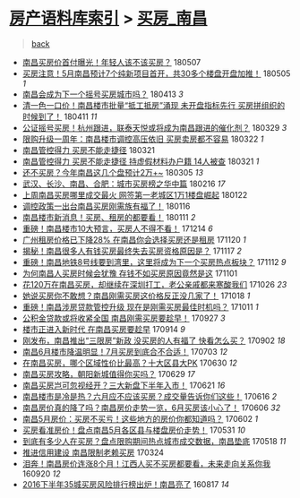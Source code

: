 [房产语料库索引](../../README.md)  > [买房_南昌](买房_南昌.md)
====
> [back](../README.md)

- [南昌买房价首付曝光！年轻人该不该买房？](http://jkwz.applinzi.com/ittc/7100480829706994704.html#%E5%8D%97%E6%98%8C%E4%B9%B0%E6%88%BF%E4%BB%B7%E9%A6%96%E4%BB%98%E6%9B%9D%E5%85%89%EF%BC%81%E5%B9%B4%E8%BD%BB%E4%BA%BA%E8%AF%A5%E4%B8%8D%E8%AF%A5%E4%B9%B0%E6%88%BF%EF%BC%9F) 180507  
- [买房注意！5月南昌预计7个纯新项目首开，共30多个楼盘开盘加推！](http://jkwz.applinzi.com/ittc/7099587191393223687.html#%E4%B9%B0%E6%88%BF%E6%B3%A8%E6%84%8F%EF%BC%815%E6%9C%88%E5%8D%97%E6%98%8C%E9%A2%84%E8%AE%A17%E4%B8%AA%E7%BA%AF%E6%96%B0%E9%A1%B9%E7%9B%AE%E9%A6%96%E5%BC%80%EF%BC%8C%E5%85%B130%E5%A4%9A%E4%B8%AA%E6%A5%BC%E7%9B%98%E5%BC%80%E7%9B%98%E5%8A%A0%E6%8E%A8%EF%BC%81) 180505 *1* 
- [南昌会成为下一个摇号买房城市吗？](http://jkwz.applinzi.com/ittc/7091481879104717831.html#%E5%8D%97%E6%98%8C%E4%BC%9A%E6%88%90%E4%B8%BA%E4%B8%8B%E4%B8%80%E4%B8%AA%E6%91%87%E5%8F%B7%E4%B9%B0%E6%88%BF%E5%9F%8E%E5%B8%82%E5%90%97%EF%BC%9F) 180413 *3* 
- [清一色一口价！南昌楼市批量“抵工抵房”涌现 未开盘指标先行 买房拼组织的时候到了！](http://jkwz.applinzi.com/ittc/7090676772893099025.html#%E6%B8%85%E4%B8%80%E8%89%B2%E4%B8%80%E5%8F%A3%E4%BB%B7%EF%BC%81%E5%8D%97%E6%98%8C%E6%A5%BC%E5%B8%82%E6%89%B9%E9%87%8F%E2%80%9C%E6%8A%B5%E5%B7%A5%E6%8A%B5%E6%88%BF%E2%80%9D%E6%B6%8C%E7%8E%B0+%E6%9C%AA%E5%BC%80%E7%9B%98%E6%8C%87%E6%A0%87%E5%85%88%E8%A1%8C+%E4%B9%B0%E6%88%BF%E6%8B%BC%E7%BB%84%E7%BB%87%E7%9A%84%E6%97%B6%E5%80%99%E5%88%B0%E4%BA%86%EF%BC%81) 180411 *11* 
- [公证摇号买房！杭州跟进，联泰天悦或将成为南昌跟进的催化剂？](http://jkwz.applinzi.com/ittc/7085934316624544784.html#%E5%85%AC%E8%AF%81%E6%91%87%E5%8F%B7%E4%B9%B0%E6%88%BF%EF%BC%81%E6%9D%AD%E5%B7%9E%E8%B7%9F%E8%BF%9B%EF%BC%8C%E8%81%94%E6%B3%B0%E5%A4%A9%E6%82%A6%E6%88%96%E5%B0%86%E6%88%90%E4%B8%BA%E5%8D%97%E6%98%8C%E8%B7%9F%E8%BF%9B%E7%9A%84%E5%82%AC%E5%8C%96%E5%89%82%EF%BC%9F) 180329 *3* 
- [限购升级一周年：南昌楼市调控高压依旧 买房卖房都不容易](http://jkwz.applinzi.com/ittc/7083337311930811408.html#%E9%99%90%E8%B4%AD%E5%8D%87%E7%BA%A7%E4%B8%80%E5%91%A8%E5%B9%B4%EF%BC%9A%E5%8D%97%E6%98%8C%E6%A5%BC%E5%B8%82%E8%B0%83%E6%8E%A7%E9%AB%98%E5%8E%8B%E4%BE%9D%E6%97%A7+%E4%B9%B0%E6%88%BF%E5%8D%96%E6%88%BF%E9%83%BD%E4%B8%8D%E5%AE%B9%E6%98%93) 180322 *1* 
- [南昌管控得力 买房不能走捷径](http://jkwz.applinzi.com/ittc/7082820525846168592.html#%E5%8D%97%E6%98%8C%E7%AE%A1%E6%8E%A7%E5%BE%97%E5%8A%9B+%E4%B9%B0%E6%88%BF%E4%B8%8D%E8%83%BD%E8%B5%B0%E6%8D%B7%E5%BE%84) 180321  
- [南昌管控得力 买房不能走捷径 持虚假材料办户籍 14人被查](http://jkwz.applinzi.com/ittc/7082789795690710022.html#%E5%8D%97%E6%98%8C%E7%AE%A1%E6%8E%A7%E5%BE%97%E5%8A%9B+%E4%B9%B0%E6%88%BF%E4%B8%8D%E8%83%BD%E8%B5%B0%E6%8D%B7%E5%BE%84+%E6%8C%81%E8%99%9A%E5%81%87%E6%9D%90%E6%96%99%E5%8A%9E%E6%88%B7%E7%B1%8D+14%E4%BA%BA%E8%A2%AB%E6%9F%A5) 180321 *1* 
- [还不买房？今年南昌这几个盘预计2万+~](http://jkwz.applinzi.com/ittc/7077097914596066314.html#%E8%BF%98%E4%B8%8D%E4%B9%B0%E6%88%BF%EF%BC%9F%E4%BB%8A%E5%B9%B4%E5%8D%97%E6%98%8C%E8%BF%99%E5%87%A0%E4%B8%AA%E7%9B%98%E9%A2%84%E8%AE%A12%E4%B8%87%2B%7E) 180305 *13* 
- [武汉、长沙、南昌、合肥：城市买房榜之华中篇](http://jkwz.applinzi.com/ittc/7066654034180441095.html#%E6%AD%A6%E6%B1%89%E3%80%81%E9%95%BF%E6%B2%99%E3%80%81%E5%8D%97%E6%98%8C%E3%80%81%E5%90%88%E8%82%A5%EF%BC%9A%E5%9F%8E%E5%B8%82%E4%B9%B0%E6%88%BF%E6%A6%9C%E4%B9%8B%E5%8D%8E%E4%B8%AD%E7%AF%87) 180216 *17* 
- [上周南昌买房哪里成交最火 网签第一老城区1万1楼盘崛起](http://jkwz.applinzi.com/ittc/7061362154861495313.html#%E4%B8%8A%E5%91%A8%E5%8D%97%E6%98%8C%E4%B9%B0%E6%88%BF%E5%93%AA%E9%87%8C%E6%88%90%E4%BA%A4%E6%9C%80%E7%81%AB+%E7%BD%91%E7%AD%BE%E7%AC%AC%E4%B8%80%E8%80%81%E5%9F%8E%E5%8C%BA1%E4%B8%871%E6%A5%BC%E7%9B%98%E5%B4%9B%E8%B5%B7) 180122  
- [调控政策一出台南昌买房刚需族有福了！](http://jkwz.applinzi.com/ittc/7059203360782025738.html#%E8%B0%83%E6%8E%A7%E6%94%BF%E7%AD%96%E4%B8%80%E5%87%BA%E5%8F%B0%E5%8D%97%E6%98%8C%E4%B9%B0%E6%88%BF%E5%88%9A%E9%9C%80%E6%97%8F%E6%9C%89%E7%A6%8F%E4%BA%86%EF%BC%81) 180116  
- [南昌楼市新消息！买房、租房的都要看！](http://jkwz.applinzi.com/ittc/7057345531028702214.html#%E5%8D%97%E6%98%8C%E6%A5%BC%E5%B8%82%E6%96%B0%E6%B6%88%E6%81%AF%EF%BC%81%E4%B9%B0%E6%88%BF%E3%80%81%E7%A7%9F%E6%88%BF%E7%9A%84%E9%83%BD%E8%A6%81%E7%9C%8B%EF%BC%81) 180111 *2* 
- [重磅！南昌楼市10大预言，买房人不得不看！](http://jkwz.applinzi.com/ittc/7046607627771970576.html#%E9%87%8D%E7%A3%85%EF%BC%81%E5%8D%97%E6%98%8C%E6%A5%BC%E5%B8%8210%E5%A4%A7%E9%A2%84%E8%A8%80%EF%BC%8C%E4%B9%B0%E6%88%BF%E4%BA%BA%E4%B8%8D%E5%BE%97%E4%B8%8D%E7%9C%8B%EF%BC%81) 171214 *6* 
- [广州租房价格已下降28% 在南昌你会选择买房还是租房](http://jkwz.applinzi.com/ittc/7037966257901536272.html#%E5%B9%BF%E5%B7%9E%E7%A7%9F%E6%88%BF%E4%BB%B7%E6%A0%BC%E5%B7%B2%E4%B8%8B%E9%99%8D28%25+%E5%9C%A8%E5%8D%97%E6%98%8C%E4%BD%A0%E4%BC%9A%E9%80%89%E6%8B%A9%E4%B9%B0%E6%88%BF%E8%BF%98%E6%98%AF%E7%A7%9F%E6%88%BF) 171120 *1* 
- [揭秘！南昌很多人有钱买房最终失去买房资格原因是？](http://jkwz.applinzi.com/ittc/7036818569826927632.html#%E6%8F%AD%E7%A7%98%EF%BC%81%E5%8D%97%E6%98%8C%E5%BE%88%E5%A4%9A%E4%BA%BA%E6%9C%89%E9%92%B1%E4%B9%B0%E6%88%BF%E6%9C%80%E7%BB%88%E5%A4%B1%E5%8E%BB%E4%B9%B0%E6%88%BF%E8%B5%84%E6%A0%BC%E5%8E%9F%E5%9B%A0%E6%98%AF%EF%BC%9F) 171117 *2* 
- [重磅！南昌地铁8号线要到湾里，这里将成为下一个买房热点板块？](http://jkwz.applinzi.com/ittc/7035196395747804177.html#%E9%87%8D%E7%A3%85%EF%BC%81%E5%8D%97%E6%98%8C%E5%9C%B0%E9%93%818%E5%8F%B7%E7%BA%BF%E8%A6%81%E5%88%B0%E6%B9%BE%E9%87%8C%EF%BC%8C%E8%BF%99%E9%87%8C%E5%B0%86%E6%88%90%E4%B8%BA%E4%B8%8B%E4%B8%80%E4%B8%AA%E4%B9%B0%E6%88%BF%E7%83%AD%E7%82%B9%E6%9D%BF%E5%9D%97%EF%BC%9F) 171112 *9* 
- [为何南昌人买房时候会犹豫 存钱不如买房原因竟然是这](http://jkwz.applinzi.com/ittc/7030872664556700688.html#%E4%B8%BA%E4%BD%95%E5%8D%97%E6%98%8C%E4%BA%BA%E4%B9%B0%E6%88%BF%E6%97%B6%E5%80%99%E4%BC%9A%E7%8A%B9%E8%B1%AB+%E5%AD%98%E9%92%B1%E4%B8%8D%E5%A6%82%E4%B9%B0%E6%88%BF%E5%8E%9F%E5%9B%A0%E7%AB%9F%E7%84%B6%E6%98%AF%E8%BF%99) 171101  
- [花120万在南昌买房，却继续在深圳打工，老公亲戚都来寒酸我们](http://jkwz.applinzi.com/ittc/7028700659812140049.html#%E8%8A%B1120%E4%B8%87%E5%9C%A8%E5%8D%97%E6%98%8C%E4%B9%B0%E6%88%BF%EF%BC%8C%E5%8D%B4%E7%BB%A7%E7%BB%AD%E5%9C%A8%E6%B7%B1%E5%9C%B3%E6%89%93%E5%B7%A5%EF%BC%8C%E8%80%81%E5%85%AC%E4%BA%B2%E6%88%9A%E9%83%BD%E6%9D%A5%E5%AF%92%E9%85%B8%E6%88%91%E4%BB%AC) 171026 *23* 
- [她说买房你不敢想？南昌刚需买房这价格反正没几家了！](http://jkwz.applinzi.com/ittc/7025792146156815376.html#%E5%A5%B9%E8%AF%B4%E4%B9%B0%E6%88%BF%E4%BD%A0%E4%B8%8D%E6%95%A2%E6%83%B3%EF%BC%9F%E5%8D%97%E6%98%8C%E5%88%9A%E9%9C%80%E4%B9%B0%E6%88%BF%E8%BF%99%E4%BB%B7%E6%A0%BC%E5%8F%8D%E6%AD%A3%E6%B2%A1%E5%87%A0%E5%AE%B6%E4%BA%86%EF%BC%81) 171018 *1* 
- [重磅！南昌涉房贷款管控升级 现在是刚需买房最佳时机吗？](http://jkwz.applinzi.com/ittc/7023173051762607120.html#%E9%87%8D%E7%A3%85%EF%BC%81%E5%8D%97%E6%98%8C%E6%B6%89%E6%88%BF%E8%B4%B7%E6%AC%BE%E7%AE%A1%E6%8E%A7%E5%8D%87%E7%BA%A7+%E7%8E%B0%E5%9C%A8%E6%98%AF%E5%88%9A%E9%9C%80%E4%B9%B0%E6%88%BF%E6%9C%80%E4%BD%B3%E6%97%B6%E6%9C%BA%E5%90%97%EF%BC%9F) 171011 *1* 
- [公积金贷款或将收紧全国 南昌刚需买房要趁早！](http://jkwz.applinzi.com/ittc/7017980341246231568.html#%E5%85%AC%E7%A7%AF%E9%87%91%E8%B4%B7%E6%AC%BE%E6%88%96%E5%B0%86%E6%94%B6%E7%B4%A7%E5%85%A8%E5%9B%BD+%E5%8D%97%E6%98%8C%E5%88%9A%E9%9C%80%E4%B9%B0%E6%88%BF%E8%A6%81%E8%B6%81%E6%97%A9%EF%BC%81) 170927 *3* 
- [楼市正进入新时代 在南昌买房要趁早](http://jkwz.applinzi.com/ittc/7013175975083508752.html#%E6%A5%BC%E5%B8%82%E6%AD%A3%E8%BF%9B%E5%85%A5%E6%96%B0%E6%97%B6%E4%BB%A3+%E5%9C%A8%E5%8D%97%E6%98%8C%E4%B9%B0%E6%88%BF%E8%A6%81%E8%B6%81%E6%97%A9) 170914 *9* 
- [刚发布，南昌推出“三限房”新政 没买房的人有福了 快看怎么买？](http://jkwz.applinzi.com/ittc/7008785538700805137.html#%E5%88%9A%E5%8F%91%E5%B8%83%EF%BC%8C%E5%8D%97%E6%98%8C%E6%8E%A8%E5%87%BA%E2%80%9C%E4%B8%89%E9%99%90%E6%88%BF%E2%80%9D%E6%96%B0%E6%94%BF+%E6%B2%A1%E4%B9%B0%E6%88%BF%E7%9A%84%E4%BA%BA%E6%9C%89%E7%A6%8F%E4%BA%86+%E5%BF%AB%E7%9C%8B%E6%80%8E%E4%B9%88%E4%B9%B0%EF%BC%9F) 170902 *18* 
- [南昌6月楼市降温明显！7月买房到底合不合适！](http://jkwz.applinzi.com/ittc/6986122429637067781.html#%E5%8D%97%E6%98%8C6%E6%9C%88%E6%A5%BC%E5%B8%82%E9%99%8D%E6%B8%A9%E6%98%8E%E6%98%BE%EF%BC%817%E6%9C%88%E4%B9%B0%E6%88%BF%E5%88%B0%E5%BA%95%E5%90%88%E4%B8%8D%E5%90%88%E9%80%82%EF%BC%81) 170703 *12* 
- [在南昌买房，哪个区域性价比最高？十大区县大PK](http://jkwz.applinzi.com/ittc/6984985105926718468.html#%E5%9C%A8%E5%8D%97%E6%98%8C%E4%B9%B0%E6%88%BF%EF%BC%8C%E5%93%AA%E4%B8%AA%E5%8C%BA%E5%9F%9F%E6%80%A7%E4%BB%B7%E6%AF%94%E6%9C%80%E9%AB%98%EF%BC%9F%E5%8D%81%E5%A4%A7%E5%8C%BA%E5%8E%BF%E5%A4%A7PK) 170630 *12* 
- [南昌买房攻略，朝阳新城值得你买吗？](http://jkwz.applinzi.com/ittc/6984629702818792453.html#%E5%8D%97%E6%98%8C%E4%B9%B0%E6%88%BF%E6%94%BB%E7%95%A5%EF%BC%8C%E6%9C%9D%E9%98%B3%E6%96%B0%E5%9F%8E%E5%80%BC%E5%BE%97%E4%BD%A0%E4%B9%B0%E5%90%97%EF%BC%9F) 170629 *17* 
- [南昌买房岂可忽视经开？三大新盘下半年入市！](http://jkwz.applinzi.com/ittc/6981636584104264708.html#%E5%8D%97%E6%98%8C%E4%B9%B0%E6%88%BF%E5%B2%82%E5%8F%AF%E5%BF%BD%E8%A7%86%E7%BB%8F%E5%BC%80%EF%BC%9F%E4%B8%89%E5%A4%A7%E6%96%B0%E7%9B%98%E4%B8%8B%E5%8D%8A%E5%B9%B4%E5%85%A5%E5%B8%82%EF%BC%81) 170621 *16* 
- [南昌楼市是冷是热？六月应不应该买房？成交量告诉你们这些！](http://jkwz.applinzi.com/ittc/6979803081356084228.html#%E5%8D%97%E6%98%8C%E6%A5%BC%E5%B8%82%E6%98%AF%E5%86%B7%E6%98%AF%E7%83%AD%EF%BC%9F%E5%85%AD%E6%9C%88%E5%BA%94%E4%B8%8D%E5%BA%94%E8%AF%A5%E4%B9%B0%E6%88%BF%EF%BC%9F%E6%88%90%E4%BA%A4%E9%87%8F%E5%91%8A%E8%AF%89%E4%BD%A0%E4%BB%AC%E8%BF%99%E4%BA%9B%EF%BC%81) 170616 *2* 
- [南昌房价真的降了吗？南昌房价走势一览，6月买房该小心了！](http://jkwz.applinzi.com/ittc/6975998463740216325.html#%E5%8D%97%E6%98%8C%E6%88%BF%E4%BB%B7%E7%9C%9F%E7%9A%84%E9%99%8D%E4%BA%86%E5%90%97%EF%BC%9F%E5%8D%97%E6%98%8C%E6%88%BF%E4%BB%B7%E8%B5%B0%E5%8A%BF%E4%B8%80%E8%A7%88%EF%BC%8C6%E6%9C%88%E4%B9%B0%E6%88%BF%E8%AF%A5%E5%B0%8F%E5%BF%83%E4%BA%86%EF%BC%81) 170606 *32* 
- [南昌5月房价：买房不买亏！这些地方的房价你都知道吗？](http://jkwz.applinzi.com/ittc/6974560086637675525.html#%E5%8D%97%E6%98%8C5%E6%9C%88%E6%88%BF%E4%BB%B7%EF%BC%9A%E4%B9%B0%E6%88%BF%E4%B8%8D%E4%B9%B0%E4%BA%8F%EF%BC%81%E8%BF%99%E4%BA%9B%E5%9C%B0%E6%96%B9%E7%9A%84%E6%88%BF%E4%BB%B7%E4%BD%A0%E9%83%BD%E7%9F%A5%E9%81%93%E5%90%97%EF%BC%9F) 170602 *1* 
- [买房看准房价！盘点南昌5月各区县与楼盘房价走势！](http://jkwz.applinzi.com/ittc/6973825870878737413.html#%E4%B9%B0%E6%88%BF%E7%9C%8B%E5%87%86%E6%88%BF%E4%BB%B7%EF%BC%81%E7%9B%98%E7%82%B9%E5%8D%97%E6%98%8C5%E6%9C%88%E5%90%84%E5%8C%BA%E5%8E%BF%E4%B8%8E%E6%A5%BC%E7%9B%98%E6%88%BF%E4%BB%B7%E8%B5%B0%E5%8A%BF%EF%BC%81) 170531 *10* 
- [到底有多少人在买房？盘点限购期间热点城市成交数据，南昌垫底](http://jkwz.applinzi.com/ittc/6968941076667696132.html#%E5%88%B0%E5%BA%95%E6%9C%89%E5%A4%9A%E5%B0%91%E4%BA%BA%E5%9C%A8%E4%B9%B0%E6%88%BF%EF%BC%9F%E7%9B%98%E7%82%B9%E9%99%90%E8%B4%AD%E6%9C%9F%E9%97%B4%E7%83%AD%E7%82%B9%E5%9F%8E%E5%B8%82%E6%88%90%E4%BA%A4%E6%95%B0%E6%8D%AE%EF%BC%8C%E5%8D%97%E6%98%8C%E5%9E%AB%E5%BA%95) 170518 *11* 
- [推进信用建设 南昌限制老赖买房](http://jkwz.applinzi.com/ittc/6948506110083466245.html#%E6%8E%A8%E8%BF%9B%E4%BF%A1%E7%94%A8%E5%BB%BA%E8%AE%BE+%E5%8D%97%E6%98%8C%E9%99%90%E5%88%B6%E8%80%81%E8%B5%96%E4%B9%B0%E6%88%BF) 170324  
- [泪奔！南昌房价连涨8个月！江西人买不买房都要看，未来走向关系你我](http://jkwz.applinzi.com/ittc/6879917704470856708.html#%E6%B3%AA%E5%A5%94%EF%BC%81%E5%8D%97%E6%98%8C%E6%88%BF%E4%BB%B7%E8%BF%9E%E6%B6%A88%E4%B8%AA%E6%9C%88%EF%BC%81%E6%B1%9F%E8%A5%BF%E4%BA%BA%E4%B9%B0%E4%B8%8D%E4%B9%B0%E6%88%BF%E9%83%BD%E8%A6%81%E7%9C%8B%EF%BC%8C%E6%9C%AA%E6%9D%A5%E8%B5%B0%E5%90%91%E5%85%B3%E7%B3%BB%E4%BD%A0%E6%88%91) 160920 *12* 
- [2016下半年35城买房风险排行榜出炉！南昌亮了](http://jkwz.applinzi.com/ittc/6867425519892694020.html#2016%E4%B8%8B%E5%8D%8A%E5%B9%B435%E5%9F%8E%E4%B9%B0%E6%88%BF%E9%A3%8E%E9%99%A9%E6%8E%92%E8%A1%8C%E6%A6%9C%E5%87%BA%E7%82%89%EF%BC%81%E5%8D%97%E6%98%8C%E4%BA%AE%E4%BA%86) 160817 *14* 
